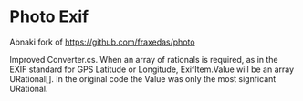 Photo Exif  
===============

Abnaki fork of https://github.com/fraxedas/photo

Improved Converter.cs.   When an array of rationals is required, as in the EXIF standard for GPS Latitude or Longitude, ExifItem.Value will be an array URational[].  In the original code the Value was only the most signficant URational.
